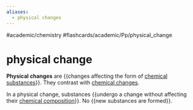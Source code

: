 ```yaml
---
aliases:
  - physical changes
---
```


#academic/chemistry #flashcards/academic/Pp/physical_change

# physical change

__Physical changes__ are {{changes affecting the form of [chemical substances](chemical%20substance.md)}}. They contrast with [chemical changes](chemical%20change.md). <!--SR:!2023-05-12,25,250-->

In a physical change, substances {{undergo a change without affecting their [chemical composition](chemical%20composition.md)}}. No {{new substances are formed}}. <!--SR:!2023-05-06,19,250!2023-04-24,17,290-->
